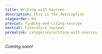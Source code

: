 ```yaml
---
title: Writing with Sources
description: this is the description
stageorder: 03
prevcat: finding-and-citing-sources
nextcat: literature-reviews
permalink: categories/writing-with-sources
---
```

<p><em>Coming soon!</em></p>